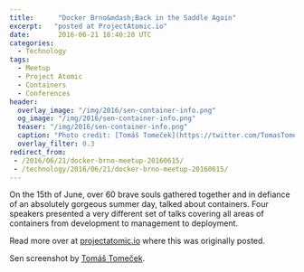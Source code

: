 ```yaml
---
title:      "Docker Brno&mdash;Back in the Saddle Again"
excerpt:   "posted at ProjectAtomic.io"
date:       2016-06-21 18:40:20 UTC
categories:
  - Technology
tags:
  - Meetup
  - Project Atomic
  - Containers
  - Conferences
header:
  overlay_image: "/img/2016/sen-container-info.png"
  og_image: "/img/2016/sen-container-info.png"
  teaser: "/img/2016/sen-container-info.png"
  caption: "Photo credit: [Tomáš Tomeček](https://twitter.com/TomasTomec)"
  overlay_filter: 0.3
redirect_from:
 - /2016/06/21/docker-brno-meetup-20160615/
 - /technology/2016/06/21/docker-brno-meetup-20160615/
---
```


On the 15th of June, over 60 brave souls gathered together and in defiance of an absolutely gorgeous summer day, talked about containers. Four speakers presented a very different set of talks covering all areas of containers from development to management to deployment.

Read more over at [projectatomic.io](https://www.projectatomic.io/blog/2016/06/docker-brno-meetup-20160615/) where this was originally posted.

Sen screenshot by [Tomáš Tomeček](https://twitter.com/TomasTomec).

<!--
Jiří Sedláček, an agile QA specialist and developer at [Wandera](https://www.wandera.com/), presented &quot;Development and Deployment Simplification with Containers&quot; (<a href="https://www.projectatomic.io/images/docker_brno_20160615.pdf">slides</a>). At a previous company, he and the team implemented a docker-driven development environment that helped change the operational philosophy from the bottom up.

READMORE

![picture of Jiří Sedláček](jiri.jpg)

After covering some background material on the benefits of containers over virtual machines for some applications, Jiří started the bulk of his talk by making it clear that his team wasn't doing &quot;rocket science.&quot; *(Note to self: I wonder if anyone at the European Space Agency is using containers...)*

The development teams initially considered docker, with the goals of unifying the development environment for developers spread across multiple workstation operating systems and making bootstrapping the application environment easier. The environment was a RESTful API-based web service using Apache Tomcat, MongoDB, Apache ActiveMQ, MariaDB, and other data-warehousing technologies. Not rocket science, as he noted, but difficult for a developer to cleanly and easily configure and bring up without becoming &quot;grump cat.&quot;

Initially operations was resistant to the move to containers, as they were concerned about the maturity of the technology and deployment issues. These were resolved two ways: first, the container build pipeline was automated and logical base images were built for each stage reducing management overhead; second, a configuration management tool, [Tiller](https://github.com/markround/tiller) was implemented. The configuration tool was a big win because it solved complexity problems for the developers and eased the transition of the Ops team from traditional management methods to containers and put them on the road to orchestration. His slides include ten big learnings from this project and I encourage you to give them a read.

We took a break and when we resumed, we heard from [Jan Bleha](https://twitter.com/janbleha) from [Kiwi.com](https://kiwi.com), one of our sponsors. Kiwi.com provided us with 128 (a significant number!) units of our favorite cold carbonated beverages to help us stay ready to ask questions and network. Jan also talked about several other local meetup groups that Kiwi.com helps to sponsor, including meetings around Python, Golang, JS, Reactive, and more. They are also organizing a Czech Language-intensive Python weekend in July. If you've never visited Brno, I strongly encourage you visit. There is a **huge** open source and technology community here and I guarantee you will find a group of really smart people with whom to interact.

Our next two speakers both presented lightning talks. We are using this format to encourage everyone to speak at future meetings (*hint, hint*) because now length isn't a challenge!

![picture of sen](https://raw.githubusercontent.com/TomasTomecek/june-2016-docker-meetup-talk/master/img/sen-container-info.png)

[Tomáš Tomeček](https://twitter.com/TomasTomec), a senior software engineer at [Red Hat](https://www.redhat.com/) presented &quot;sen: Easy Management of Containers in the Terminal&quot; ([slides](https://pub.tomecek.net/slides/june-2016-docker-meetup-talk/#/)). [sen](https://github.com/tomastomecek/sen) is a classic open source tool that was developed by Tomáš to &quot;scratch his own itch.&quot;

Specifically, sen (the Czech word for dream) is the result of a dream Tomáš had about a better management interface for working with docker containers. Tomáš loves python and text user interfaces and has combined these with his love containers to build a control/dashboard for a docker daemon that provides instant access to information and commands. His top-like user interface provides easy access to the old docker-tree display for image layers, filtering and searching for images and containers, real time log access, event notifications, and more all with vim key bindings. This has replaced hacky aliases and long docker commands for his use cases.

Pavel Odvody, our second lighting talk speaker and also a senior software engineer at Red Hat presented &quot;Host Integrated Container Applications (HICA)&quot; ([slides](https://podvody.fedorapeople.org/HICA_%20Host%20Integrated%20Container%20Applications.pdf)). Developed originally as part the third Docker Global Hack Day, [HICA](https://github.com/shaded-enmity/docker-hica) is designed to make it easy to run non-server containers.

Pavel started his talk by asking how many people had ever tried to run a desktop application in a container. He then asked how many people had tried to run a utility, like a command line tool that processes input and returns output. These use cases while possible typically require an arcane spell book of incantations on the command line. HICA uses a secure, SELinux-compatible interface that turns labels on a docker image into a series of feature injectors to make it easy for a container to self-describe its needs. These injectors can allow a container to easily access the current working directory or the XServer on the host, or 13 other commonly needed features without requiring the user to specify them on the command line. The whole thing is wrapped in an easy-to-use CLI that has multiple levels of security and permissions and verification baked in.

HICA turns this:

```
docker run -i -u 1000:1000 --security-opt label:disable --volume /tmp/.X11-unix:/tmp/.X11-unix -e DISPLAY=:0 --volume=/lib64/libX11.so.6:/external_libs/libX11.so.6 --volume=/lib64/libxcb-dri2.so.0:/external_libs/libxcb-dri2.so.0 --volume=/usr/lib64/dri/i965_dri.so:/external_libs/i965_dri.so --volume=/lib64/libGL.so.1:/external_libs/libGL.so.1 --volume=/lib64/libdrm_intel.so.1:/external_libs/libdrm_intel.so.1 --volume=/lib64/libxcb.so.1:/external_libs/libxcb.so.1 -e LD_LIBRARY_PATH=/external_libs -e LIBGL_DRIVERS_PATH=/external_libs --device /dev/dri/card0:/dev/dri/card0 --device /dev/dri/renderD128:/dev/dri/renderD128 --device /dev/dri/controlD64:/dev/dri/controlD64 opengl
```

into this:

```
hica opengl
```

After the lightning talks, we took our final break and returned to small presentation from our second sponsor, Red Hat. [Jiří Folta](https://twitter.com/JiriFolta) told about Red Hat's continuing involvement in technologies encompassing the entire stack all the way through to the hybrid public/private cloud. He also let us know that a milestone has been reach with just over 1,000 people now working for Red Hat in Brno, continuing its position as Red Hat's largest engineering site in the world.

![picture of Adam Skotnický](adam.jpg)

[Adam Skotnický](https://twitter.com/ada_sko) and [Marek Čeloud](https://twitter.com/MCeloud) from [tcp ◕ cloud](https://tcpcloud.eu) presented &quot;SmartCity IoT on Kubernetes.&quot; Adam is the CEO and Marek is a network engineer. Their presentation brought together work they have been doing combining Kubernetes, OpenStack, and the Internet of Things to enable Smart City/Industry-4.0 infrastructures.

Adam began the talk by providing an overview of a collaborative pilot smart-streetlight project being worked on in the southern Boehemian town of Písek. He then transitioned to a demo-architecture based on the same principals they have that links together carbon-dioxide sensors in a conference hall. The sensor network communicates with IQRF to a Raspberry PI running Kubernetes-managed containers. The containers utilize an OpenContrail SDN to connect back to a Kubernetes managed application that relies on virtual machines managed in OpenStack (also containerized). The SDN allows the sensor network and gateway Raspberry Pi to be relocated anywhere in the world and not need any reconfiguration.

While the underlying physical unit IPs may change, the separation of networks renders this invisible to the application while simultaneously introducing security separation. Marek continued the talk with a demonstration of their internal network, the several layers of SDN in use, and how they can use a salt driven configuration to do a rolling version change of OpenStack from Kilo to Liberty. In the final conversation they talked about their need to develop their own CI/CD pipelines to build the upstream source of the fast moving Kubernetes and OpenContrail projects (amongst others). The container architecture has enabled easy distribution of the application and made it scale horizontally to the point that neither IQRF or the use of a Raspberry Pi as a gateway are limiting factors for sensor networks in urban areas.

Our speakers all did an excellent job and I am thankful for all of them. I personally walked away enlightened and with new tools I want to go play with. I also walked away with a reminder of just how wicked smart my co-workers at Red Hat are and how fantastic the skill level of my community is. I need to keep bringing my A-game to my adopted city.

The meetup was made possible through the generosity of our sponsors: Red Hat, who provided funding to rent the venue and Kiwi.com, who provided 128 "bits" of refreshment to keep us engaged.

*(Photos by [Eliska Slobodova](https://photos.google.com/share/AF1QipPEXXzTVSUQpvqjCnz0Vd8Eaef26q5sayjI4-vx-ZxvLfya3I02N0Kfivy6wo5-xA?key=R0pCNVR2cWxoOFJUekFNbVoyYV83TmhPNElOc2tR).  Sen screenshot by <a href="https://twitter.com/TomasTomec">Tomáš Tomeček</a>.)*
-->
